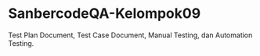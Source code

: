 # SanbercodeQA-Kelompok09
Test Plan Document, Test Case Document, Manual Testing, dan Automation Testing.
